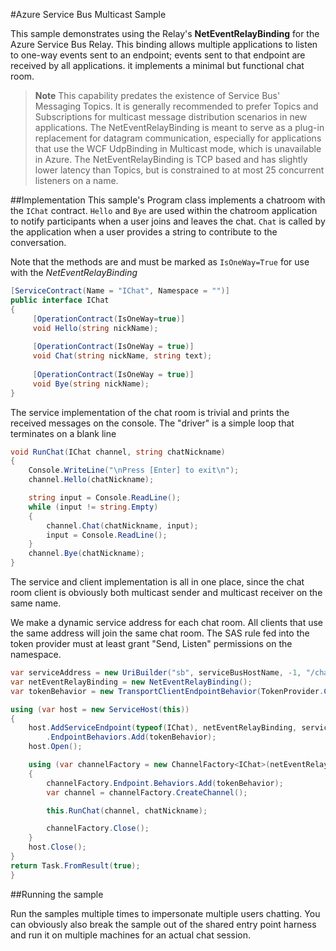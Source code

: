 ﻿#Azure Service Bus Multicast Sample

This sample demonstrates using the Relay's **NetEventRelayBinding** for the 
Azure Service Bus Relay. This binding allows multiple applications to listen to 
one-way events sent to an endpoint; events sent to that endpoint are received by all 
applications. it implements a minimal but functional chat room.

> **Note**
> This capability predates the existence of Service Bus' Messaging Topics. It is 
> generally recommended to prefer Topics and Subscriptions for multicast message 
> distribution scenarios in new applications. The NetEventRelayBinding is meant 
> to serve as a plug-in replacement for datagram communication, especially for 
> applications that use the WCF UdpBinding in Multicast mode, which is unavailable 
> in Azure. The NetEventRelayBinding is TCP based and has slightly lower latency 
> than Topics, but is constrained to at most 25 concurrent listeners on a name.  

##Implementation
This sample's Program class implements a chatroom with the <code>IChat</code> contract. 
<code>Hello</code> and <code>Bye</code> are used within the chatroom application to 
notify participants when a user joins and leaves the chat. <code>Chat</code> is 
called by the application when a user provides a string to contribute to the 
conversation.

Note that the methods are and must be marked as <code>IsOneWay=True</code> for use with
the *NetEventRelayBinding*
```C#
[ServiceContract(Name = "IChat", Namespace = "")]
public interface IChat
{
     [OperationContract(IsOneWay=true)]
     void Hello(string nickName);
 
     [OperationContract(IsOneWay = true)]
     void Chat(string nickName, string text);
 
     [OperationContract(IsOneWay = true)]
     void Bye(string nickName);
}
```

The service implementation of the chat room is trivial and prints the received 
messages on the console. The "driver" is a simple loop that terminates on a blank line

```C#
void RunChat(IChat channel, string chatNickname)
{
    Console.WriteLine("\nPress [Enter] to exit\n");
    channel.Hello(chatNickname);

    string input = Console.ReadLine();
    while (input != string.Empty)
    {
        channel.Chat(chatNickname, input);
        input = Console.ReadLine();
    }
    channel.Bye(chatNickname);
}
```

The service and client implementation is all in one place, since the chat room client
is obviously both multicast sender and multicast receiver on the same name.

We make a dynamic service address for each chat room. All clients that use the same address
will join the same chat room. The SAS rule fed into the token provider must at least grant
"Send, Listen" permissions on the namespace.

```C#
var serviceAddress = new UriBuilder("sb", serviceBusHostName, -1, "/chat/" + session).ToString();
var netEventRelayBinding = new NetEventRelayBinding();
var tokenBehavior = new TransportClientEndpointBehavior(TokenProvider.CreateSharedAccessSignatureTokenProvider(token));

using (var host = new ServiceHost(this))
{
    host.AddServiceEndpoint(typeof(IChat), netEventRelayBinding, serviceAddress)
        .EndpointBehaviors.Add(tokenBehavior);
    host.Open();

    using (var channelFactory = new ChannelFactory<IChat>(netEventRelayBinding, serviceAddress))
    {
        channelFactory.Endpoint.Behaviors.Add(tokenBehavior);
        var channel = channelFactory.CreateChannel();

        this.RunChat(channel, chatNickname);

        channelFactory.Close();
    }
    host.Close();
}
return Task.FromResult(true);
}
```

##Running the sample

Run the samples multiple times to impersonate multiple users chatting. You can obviously also 
break the sample out of the shared entry point harness and run it on multiple machines for
an actual chat session.